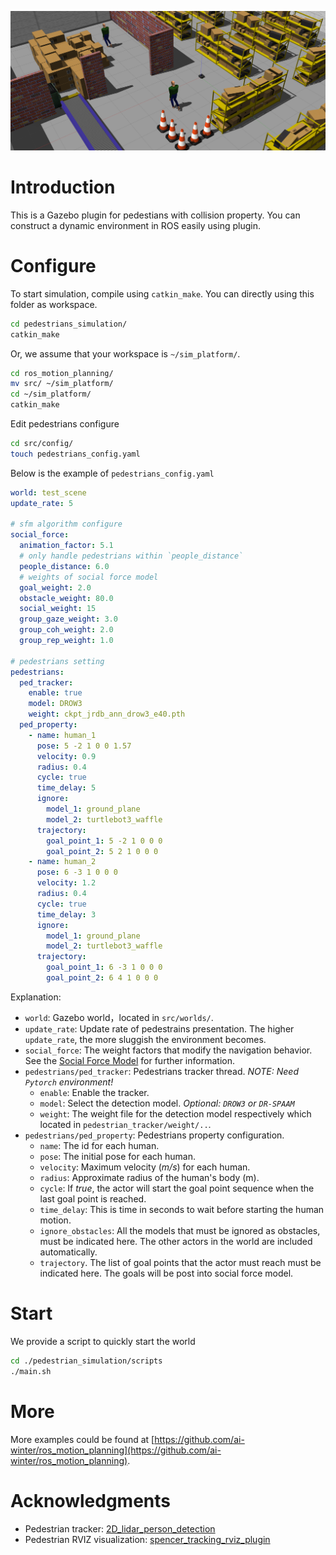 ![pedestrians_environment](./pedestrians_environment.png)

# Introduction

This is a Gazebo plugin for pedestians with collision property. You can construct a dynamic environment in ROS easily using plugin.


# Configure
To start simulation, compile using `catkin_make`. You can directly using this folder as workspace.
```bash
cd pedestrians_simulation/
catkin_make
```

Or, we assume that your workspace is `~/sim_platform/`.
```sh
cd ros_motion_planning/
mv src/ ~/sim_platform/
cd ~/sim_platform/
catkin_make
```

Edit pedestrians configure
```sh
cd src/config/
touch pedestrians_config.yaml
```

Below is the example of `pedestrians_config.yaml`

```yaml
world: test_scene
update_rate: 5

# sfm algorithm configure
social_force:
  animation_factor: 5.1
  # only handle pedestrians within `people_distance`
  people_distance: 6.0
  # weights of social force model
  goal_weight: 2.0
  obstacle_weight: 80.0
  social_weight: 15
  group_gaze_weight: 3.0
  group_coh_weight: 2.0
  group_rep_weight: 1.0

# pedestrians setting
pedestrians:
  ped_tracker:
    enable: true
    model: DROW3
    weight: ckpt_jrdb_ann_drow3_e40.pth
  ped_property:
    - name: human_1
      pose: 5 -2 1 0 0 1.57
      velocity: 0.9
      radius: 0.4
      cycle: true
      time_delay: 5
      ignore:
        model_1: ground_plane
        model_2: turtlebot3_waffle
      trajectory:
        goal_point_1: 5 -2 1 0 0 0
        goal_point_2: 5 2 1 0 0 0
    - name: human_2
      pose: 6 -3 1 0 0 0
      velocity: 1.2
      radius: 0.4
      cycle: true
      time_delay: 3
      ignore:
        model_1: ground_plane
        model_2: turtlebot3_waffle
      trajectory:
        goal_point_1: 6 -3 1 0 0 0
        goal_point_2: 6 4 1 0 0 0
```
Explanation:

- `world`: Gazebo world，located in `src/worlds/`.
- `update_rate`: Update rate of pedestrains presentation. The higher `update_rate`, the more sluggish the environment becomes.
- `social_force`: The weight factors that modify the navigation behavior. See the [Social Force Model](https://github.com/robotics-upo/lightsfm) for further information.
- `pedestrians/ped_tracker`: Pedestrians tracker thread. *NOTE: Need `Pytorch` environment!*
  - `enable`: Enable the tracker.
  - `model`: Select the detection model. *Optional: `DROW3` or `DR-SPAAM`*
  - `weight`: The weight file for the detection model respectively which located in `pedestrian_tracker/weight/..`.
- `pedestrians/ped_property`: Pedestrians property configuration.
  - `name`: The id for each human.
  - `pose`: The initial pose for each human.
  - `velocity`: Maximum velocity (*m/s*) for each human.
  - `radius`: Approximate radius of the human's body (m).
  - `cycle`: If *true*, the actor will start the goal point sequence when the last goal point is reached.
  - `time_delay`: This is time in seconds to wait before starting the human motion.
  - `ignore_obstacles`: All the models that must be ignored as obstacles, must be indicated here. The other actors in the world are included automatically.
  - `trajectory`. The list of goal points that the actor must reach must be indicated here. The goals will be post into social force model.



# Start

We provide a script to quickly start the world
```sh
cd ./pedestrian_simulation/scripts
./main.sh
```

# More

More examples could be found at [https://github.com/ai-winter/ros_motion_planning](https://github.com/ai-winter/ros_motion_planning).

# Acknowledgments
* Pedestrian tracker: [2D_lidar_person_detection](https://github.com/VisualComputingInstitute/2D_lidar_person_detection)
* Pedestrian RVIZ visualization: [spencer_tracking_rviz_plugin](https://github.com/srl-freiburg/spencer_tracking_rviz_plugin)